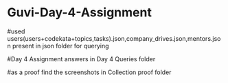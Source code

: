 # Guvi-Day-4-Assignment
#used users(users+codekata+topics,tasks).json,company_drives.json,mentors.json present in json folder for querying

#Day 4 Assignment answers in Day 4 Queries folder

#as a proof find the screenshots in Collection proof folder

